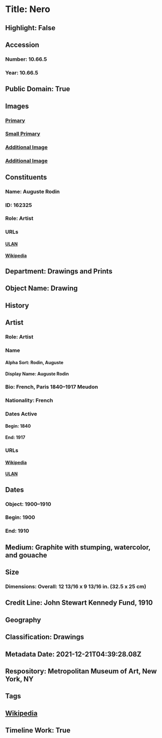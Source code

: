 # Title: Nero
## Highlight: False
## Accession
### Number: 10.66.5
### Year: 10.66.5
## Public Domain: True
## Images
### [Primary](https://images.metmuseum.org/CRDImages/dp/original/DP808093.jpg)
### [Small Primary](https://images.metmuseum.org/CRDImages/dp/web-large/DP808093.jpg)
### [Additional Image](https://images.metmuseum.org/CRDImages/dp/original/DP109551.jpg)
### [Additional Image](https://images.metmuseum.org/CRDImages/dp/original/10.66.5.jpg)
## Constituents
### Name: Auguste Rodin
### ID: 162325
### Role: Artist
### URLs
#### [ULAN](http://vocab.getty.edu/page/ulan/500016619)
#### [Wikipedia](https://www.wikidata.org/wiki/Q30755)
## Department: Drawings and Prints
## Object Name: Drawing
## History
## Artist
### Role: Artist
### Name
#### Alpha Sort: Rodin, Auguste
#### Display Name: Auguste Rodin
### Bio: French, Paris 1840–1917 Meudon
### Nationality: French
### Dates Active
#### Begin: 1840
#### End: 1917
### URLs
#### [Wikipedia](https://www.wikidata.org/wiki/Q30755)
#### [ULAN](http://vocab.getty.edu/page/ulan/500016619)
## Dates
### Object: 1900–1910
### Begin: 1900
### End: 1910
## Medium: Graphite with stumping, watercolor, and gouache
## Size
### Dimensions: Overall: 12 13/16 x 9 13/16 in. (32.5 x 25 cm)
## Credit Line: John Stewart Kennedy Fund, 1910
## Geography
## Classification: Drawings
## Metadata Date: 2021-12-21T04:39:28.08Z
## Respository: Metropolitan Museum of Art, New York, NY
## Tags
## [Wikipedia](https://www.wikidata.org/wiki/Q100156275)
## Timeline Work: True